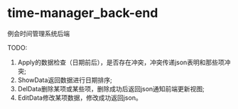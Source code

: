 # time-manager_back-end
例会时间管理系统后端

TODO:
1. Apply的数据检查（日期前后），是否存在冲突，冲突传递json表明和那些项冲突;
2. ShowData返回数据进行日期排序;
3. DelData删除某项或某些项，删除成功后返回json通知前端更新视图;
4. EditData修改某项数据，修改成功返回json。
